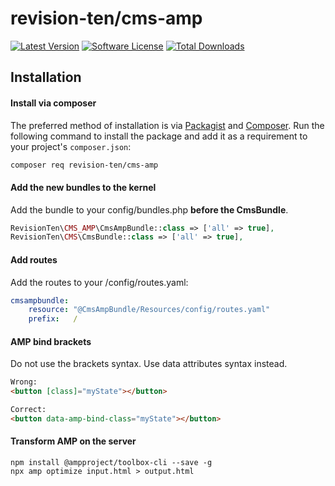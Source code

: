 # revision-ten/cms-amp

[![Latest Version][badge-release]][release]
[![Software License][badge-license]][license]
[![Total Downloads][badge-downloads]][downloads]

## Installation

#### Install via composer

The preferred method of installation is via [Packagist][] and [Composer][]. Run the following command to install the package and add it as a requirement to your project's `composer.json`:

```bash
composer req revision-ten/cms-amp
```

#### Add the new bundles to the kernel

Add the bundle to your config/bundles.php **before the CmsBundle**.
```PHP
RevisionTen\CMS_AMP\CmsAmpBundle::class => ['all' => true],
RevisionTen\CMS\CmsBundle::class => ['all' => true],
```

#### Add routes

Add the routes to your /config/routes.yaml:
```YAML
cmsampbundle:
    resource: "@CmsAmpBundle/Resources/config/routes.yaml"
    prefix:   /
```

#### AMP bind brackets

Do not use the brackets syntax. Use data attributes syntax instead.

```html
Wrong:
<button [class]="myState"></button>

Correct:
<button data-amp-bind-class="myState"></button>
```


[packagist]: https://packagist.org/packages/revision-ten/cms
[composer]: http://getcomposer.org/

[badge-release]: https://img.shields.io/packagist/v/revision-ten/cms-amp.svg?style=flat-square
[badge-license]: https://img.shields.io/badge/license-MIT-brightgreen.svg?style=flat-square
[badge-downloads]: https://img.shields.io/packagist/dt/revision-ten/cms-amp.svg?style=flat-square

[release]: https://packagist.org/packages/revision-ten/cms-amp
[license]: https://github.com/RevisionTen/cms-amp/blob/master/LICENSE
[downloads]: https://packagist.org/packages/revision-ten/cms-amp


#### Transform AMP on the server

```
npm install @ampproject/toolbox-cli --save -g
npx amp optimize input.html > output.html
```
